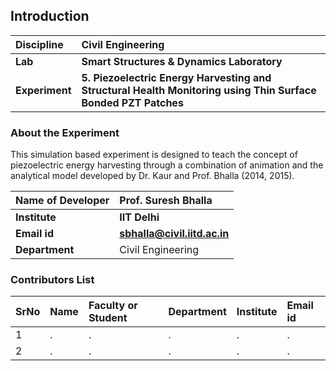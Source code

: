 ## Introduction


<b>Discipline | <b>Civil Engineering
:--|:--|
<b> Lab | <b> Smart Structures & Dynamics Laboratory
<b> Experiment|     <b> 5. Piezoelectric Energy Harvesting and Structural Health Monitoring using Thin Surface Bonded PZT Patches 

### About the Experiment 

This simulation based experiment is designed to teach the concept of piezoelectric energy harvesting through a combination of animation and the analytical model developed by Dr. Kaur and Prof. Bhalla (2014, 2015).

<b>Name of Developer | <b> Prof. Suresh Bhalla 
:--|:--|
<b> Institute | <b>  IIT Delhi
<b> Email id|     <b>  sbhalla@civil.iitd.ac.in 
<b> Department |  Civil Engineering

### Contributors List

SrNo | Name | Faculty or Student | Department| Institute | Email id
:--|:--|:--|:--|:--|:--|
1 | . | . | . | . | .
2 | . | . | . | . | .
